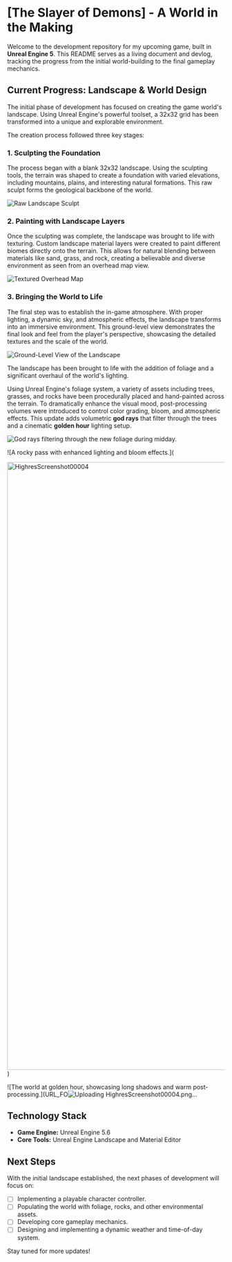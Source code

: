 # [The Slayer of Demons] - A World in the Making

Welcome to the development repository for my upcoming game, built in **Unreal Engine 5**. This README serves as a living document and devlog, tracking the progress from the initial world-building to the final gameplay mechanics.

## Current Progress: Landscape & World Design

The initial phase of development has focused on creating the game world's landscape. Using Unreal Engine's powerful toolset, a 32x32 grid has been transformed into a unique and explorable environment.

The creation process followed three key stages:

### 1. Sculpting the Foundation

The process began with a blank 32x32 landscape. Using the sculpting tools, the terrain was shaped to create a foundation with varied elevations, including mountains, plains, and interesting natural formations. This raw sculpt forms the geological backbone of the world.

![Raw Landscape Sculpt](https://github.com/user-attachments/assets/01d3fe9c-374f-43b5-8873-dbb1c727a821)

### 2. Painting with Landscape Layers

Once the sculpting was complete, the landscape was brought to life with texturing. Custom landscape material layers were created to paint different biomes directly onto the terrain. This allows for natural blending between materials like sand, grass, and rock, creating a believable and diverse environment as seen from an overhead map view.

![Textured Overhead Map](https://github.com/user-attachments/assets/d2167106-6a35-4000-b752-a4f6db1c6cc2)

### 3. Bringing the World to Life

The final step was to establish the in-game atmosphere. With proper lighting, a dynamic sky, and atmospheric effects, the landscape transforms into an immersive environment. This ground-level view demonstrates the final look and feel from the player's perspective, showcasing the detailed textures and the scale of the world.

![Ground-Level View of the Landscape](https://github.com/user-attachments/assets/36046e4b-e122-4467-8912-de5ba8f22ebc)

The landscape has been brought to life with the addition of foliage and a significant overhaul of the world's lighting.

Using Unreal Engine's foliage system, a variety of assets including trees, grasses, and rocks have been procedurally placed and hand-painted across the terrain. To dramatically enhance the visual mood, post-processing volumes were introduced to control color grading, bloom, and atmospheric effects. This update adds volumetric **god rays** that filter through the trees and a cinematic **golden hour** lighting setup.

![God rays filtering through the new foliage during midday.](<img width="1280" height="1408" alt="HighresScreenshot00003" src="https://github.com/user-attachments/assets/2b9ee366-603a-4eee-9706-49bd17414523" />)


![A rocky pass with enhanced lighting and bloom effects.](

<img width="1280" height="1408" alt="HighresScreenshot00004" src="https://github.com/user-attachments/assets/b2ccfaa1-d8b3-4bdb-bc42-900f6b3a8b3a" />
)

![The world at golden hour, showcasing long shadows and warm post-processing.](URL_FO![Uploading HighresScreenshot00004.png…](<img width="1280" height="1408" alt="HighresScreenshot00005" src="https://github.com/user-attachments/assets/bd20c7c0-59ea-48a8-9aea-86626b741f9e" />)




## Technology Stack

* **Game Engine:** Unreal Engine 5.6
* **Core Tools:** Unreal Engine Landscape and Material Editor

## Next Steps

With the initial landscape established, the next phases of development will focus on:

* [ ] Implementing a playable character controller.
* [ ] Populating the world with foliage, rocks, and other environmental assets.
* [ ] Developing core gameplay mechanics.
* [ ] Designing and implementing a dynamic weather and time-of-day system.

Stay tuned for more updates!
